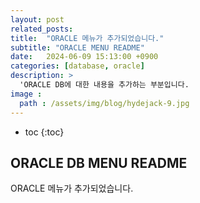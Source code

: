 ```yaml
---
layout: post
related_posts:
title:  "ORACLE 메뉴가 추가되었습니다."
subtitle: "ORACLE MENU README"
date:   2024-06-09 15:13:00 +0900
categories: [database, oracle]
description: >
  'ORACLE DB에 대한 내용을 추가하는 부분입니다.
image : 
  path : /assets/img/blog/hydejack-9.jpg
---
```

* toc
{:toc}

## ORACLE DB MENU README
ORACLE 메뉴가 추가되었습니다.
